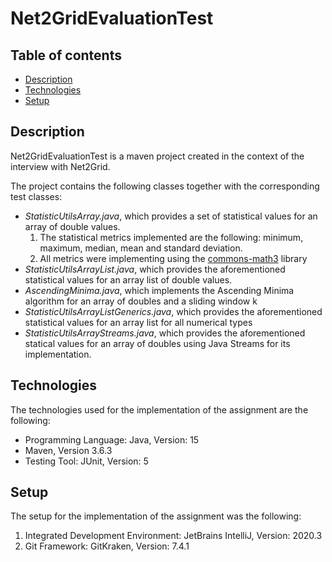 # Net2GridEvaluationTest

## Table of contents
* [Description](#description)
* [Technologies](#technologies)
* [Setup](#setup)

## Description
Net2GridEvaluationTest is a maven project created in the context of the interview with Net2Grid. 

The project contains the following classes together with the corresponding test classes:

- *StatisticUtilsArray.java*, which provides a set of statistical values for an array of double values.
  1. The statistical metrics implemented are the following: minimum, maximum, median, mean and standard deviation.
  2. All metrics were implementing using the [commons-math3](http://commons.apache.org/proper/commons-math/javadocs/api-3.6.1/index.html) library
- *StatisticUtilsArrayList.java*, which provides the aforementioned statistical values for an array list of double values.
- *AscendingMinima.java*, which implements the Ascending Minima algorithm for an array of doubles and a sliding window k
- *StatisticUtilsArrayListGenerics.java*, which provides the aforementioned statistical values for an array list for all numerical types
- *StatisticUtilsArrayStreams.java*, which provides the aforementioned statical values for an array of doubles using Java Streams for its implementation.

## Technologies

The technologies used for the implementation of the assignment are the following:
- Programming Language: Java, Version: 15
- Maven, Version 3.6.3
- Testing Tool: JUnit, Version: 5

## Setup

The setup for the implementation of the assignment was the following:
1. Integrated Development Environment: JetBrains IntelliJ, Version: 2020.3
2. Git Framework: GitKraken, Version: 7.4.1
